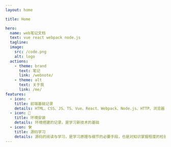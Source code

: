 ```yaml
---
layout: home

title: Home

hero:
  name: web笔记文档
  text: vue react webpack node.js
  tagline: 
  image:
    src: /code.png
    alt: logo
  actions:
    - theme: brand
      text: 笔记
      link: /webnote/
    - theme: alt
      text: 关于我
      link: /me/
features:
  - icon: ⚡️ 
    title: 前端基础记录
    details: HTML、CSS、JS、TS、Vue、React、Webpack、Node.js、HTTP、浏览器
  - icon: 🖖
    title: 环境安装
    details: 环境搭建的记录，是学习新技术的基础
  - icon: 🛠️
    title: 源码学习
    details: 源码的阅读与学习，是学习原理与细节的必要手段，也是对知识掌握程度的检验
---
```



<!-- <VercelAnalytics /> -->
